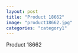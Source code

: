 ```yaml
---
layout: post
title: "Product 18662"
image: "product18662.jpg"
categories: "category1"
---
```

Product 18662
